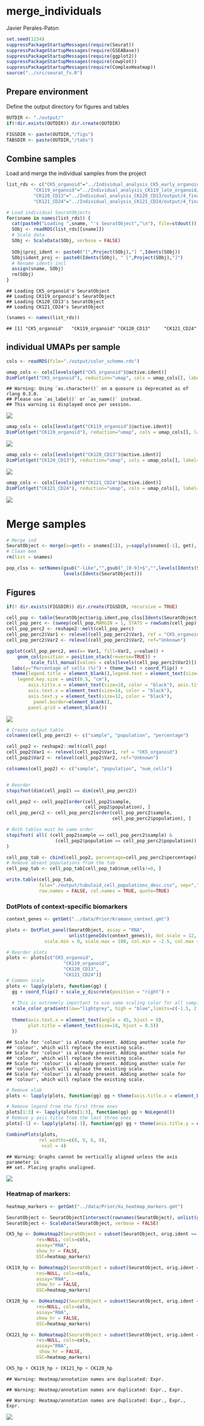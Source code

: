 merge\_individuals
================
Javier Perales-Paton

``` r
set.seed(1234)
suppressPackageStartupMessages(require(Seurat))
suppressPackageStartupMessages(require(GSEABase))
suppressPackageStartupMessages(require(ggplot2))
suppressPackageStartupMessages(require(cowplot))
suppressPackageStartupMessages(require(ComplexHeatmap))
source("../src/seurat_fx.R")
```

## Prepare environment

Define the output directory for figures and tables

``` r
OUTDIR <- "./output/"
if(!dir.exists(OUTDIR)) dir.create(OUTDIR)

FIGSDIR <- paste(OUTDIR,"/figs")
TABSDIR <- paste(OUTDIR,"/tabs")
```

## Combine samples

Load and merge the individual samples from the
project

``` r
list_rds <- c("CK5_organoid"="../Individual_analysis_CK5_early_organoid/output/4_final_assignment/data/SeuratObject.rds",
          "CK119_organoid"="../Individual_analysis_CK119_late_organoid/output/2_cell_assignment/data/SeuratObject.rds",
          "CK120_CD13"="../Individual_analysis_CK120_CD13/output/4_final_assignment/data/SeuratObject.rds",
          "CK121_CD24"="../Individual_analysis_CK121_CD24/output/4_final_assignment/data/SeuratObject.rds")

# Load individual SeuratObjects
for(sname in names(list_rds)) {
  cat(paste0("Loading ",sname, "'s SeuratObject","\n"), file=stdout())
  SObj <- readRDS(list_rds[[sname]])
  # Scale data
  SObj <- ScaleData(SObj, verbose = FALSE)
  
  SObj$proj_ident <- paste0("[",Project(SObj),"] ",Idents(SObj))
  SObj$ident_proj <- paste0(Idents(SObj), " [",Project(SObj),"]")
  # Rename idents incl
  assign(sname, SObj)
  rm(SObj)
}
```

    ## Loading CK5_organoid's SeuratObject
    ## Loading CK119_organoid's SeuratObject
    ## Loading CK120_CD13's SeuratObject
    ## Loading CK121_CD24's SeuratObject

``` r
(snames <- names(list_rds))
```

    ## [1] "CK5_organoid"   "CK119_organoid" "CK120_CD13"     "CK121_CD24"

## individual UMAPs per sample

``` r
cols <- readRDS(file="./output/color_scheme.rds")
```

``` r
umap_cols <- cols[levels(get("CK5_organoid")@active.ident)]
DimPlot(get("CK5_organoid"), reduction="umap", cols = umap_cols[], label=TRUE)
```

    ## Warning: Using `as.character()` on a quosure is deprecated as of rlang 0.3.0.
    ## Please use `as_label()` or `as_name()` instead.
    ## This warning is displayed once per session.

![](./output/figs/CK5_organoid_umap_final-1.png)<!-- -->

``` r
umap_cols <- cols[levels(get("CK119_organoid")@active.ident)]
DimPlot(get("CK119_organoid"), reduction="umap", cols = umap_cols[], label = TRUE)
```

![](./output/figs/CK119_organoid_umap_final-1.png)<!-- -->

``` r
umap_cols <- cols[levels(get("CK120_CD13")@active.ident)]
DimPlot(get("CK120_CD13"), reduction="umap", cols = umap_cols[], label=TRUE)
```

![](./output/figs/CK120_CD13_umap_final-1.png)<!-- -->

``` r
umap_cols <- cols[levels(get("CK121_CD24")@active.ident)]
DimPlot(get("CK121_CD24"), reduction="umap", cols = umap_cols[], label=TRUE)
```

![](./output/figs/CK121_CD24_umap_final-1.png)<!-- -->

# Merge samples

``` r
# Merge ind
SeuratObject <- merge(x=get(x = snames[1]), y=sapply(snames[-1], get), add.cell.ids = snames)
# Clean mem
rm(list = snames)
```

``` r
pop_clss <- setNames(gsub("-like","",gsub("_[0-9]+$","",levels(Idents(SeuratObject)))),
                     levels(Idents(SeuratObject)))
```

## Figures

``` r
if(! dir.exists(FIGSDIR)) dir.create(FIGSDIR, recursive = TRUE)
```

``` r
cell_pop <- table(SeuratObject$orig.ident,pop_clss[Idents(SeuratObject)])
cell_pop_perc <- (sweep(cell_pop,MARGIN = 1, STATS = rowSums(cell_pop), FUN = "/")) * 100
cell_pop_perc2 <- reshape2::melt(cell_pop_perc)
cell_pop_perc2$Var1 <- relevel(cell_pop_perc2$Var1, ref = "CK5_organoid")
cell_pop_perc2$Var2 <- relevel(cell_pop_perc2$Var2, ref="Unknown")

ggplot(cell_pop_perc2, aes(x= Var1, fill=Var2, y=value)) +
    geom_col(position = position_stack(reverse=TRUE)) + 
         scale_fill_manual(values = cols[levels(cell_pop_perc2$Var2)]) +
  labs(y="Percentage of cells (%)") + theme_bw() + coord_flip() +
  theme(legend.title = element_blank(),legend.text = element_text(size=10),
    legend.key.size = unit(0.5, "cm"),
        axis.title.x = element_text(size=18, color = "black"), axis.title.y = element_blank(),
        axis.text.x = element_text(size=14, color = "black"),
        axis.text.y = element_text(size=12, color = "black"),
          panel.border=element_blank(),
        panel.grid = element_blank())
```

![](./output/figs/merged_cell_prop-1.png)<!-- -->

``` r
# Create output table
colnames(cell_pop_perc2) <- c("sample", "population", "percentage")

cell_pop2 <- reshape2::melt(cell_pop)
cell_pop2$Var1 <- relevel(cell_pop2$Var1, ref = "CK5_organoid")
cell_pop2$Var2 <- relevel(cell_pop2$Var2, ref="Unknown")

colnames(cell_pop2) <- c("sample", "population", "num_cells")


# Reorder
stopifnot(dim(cell_pop2) == dim(cell_pop_perc2))

cell_pop2 <- cell_pop2[order(cell_pop2$sample,
                             cell_pop2$population), ]
cell_pop_perc2 <- cell_pop_perc2[order(cell_pop_perc2$sample,
                                       cell_pop_perc2$population), ]

# Both tables must be same order
stopifnot( all( (cell_pop2$sample == cell_pop_perc2$sample) & 
                  (cell_pop2$population == cell_pop_perc2$population))
)

cell_pop_tab <- cbind(cell_pop2, percentage=cell_pop_perc2$percentage)
# Remove absent populations from the tab
cell_pop_tab <- cell_pop_tab[cell_pop_tab$num_cells!=0, ]

write.table(cell_pop_tab,
            file="./output/tubuloid_cell_populations_desc.csv", sep=",",
            row.names = FALSE, col.names = TRUE, quote=TRUE)
```

### DotPlots of context-specific biomarkers

``` r
context_genes <- getGmt("../data/Prior/Kramann_context.gmt")
```

``` r
plots <- DotPlot_panel(SeuratObject, assay = "RNA",
                       unlist(geneIds(context_genes)), dot.scale = 12,
              scale.min = 0, scale.max = 100, col.min = -2.5, col.max = 2.5)

# Reorder plots
plots <- plots[c("CK5_organoid",
                     "CK119_organoid",
                     "CK120_CD13",
                     "CK121_CD24")]
# Common scale
plots <- lapply(plots, function(gg) {
  gg + coord_flip() + scale_y_discrete(position = "right") +
    
  # This is extremely important to use same scaling color for all samples
  scale_color_gradient(low="lightgrey", high = "blue",limits=c(-1.5, 2.5)) +
      
  theme(axis.text.x = element_text(angle = 45, hjust = 0),
        plot.title = element_text(size=18, hjust = 0.5))
  })
```

    ## Scale for 'colour' is already present. Adding another scale for
    ## 'colour', which will replace the existing scale.
    ## Scale for 'colour' is already present. Adding another scale for
    ## 'colour', which will replace the existing scale.
    ## Scale for 'colour' is already present. Adding another scale for
    ## 'colour', which will replace the existing scale.
    ## Scale for 'colour' is already present. Adding another scale for
    ## 'colour', which will replace the existing scale.

``` r
# Remove xlab
plots <- lapply(plots, function(gg) gg + theme(axis.title.x = element_blank()))

# Remove legend from the first three ones
plots[1:3] <- lapply(plots[1:3], function(gg) gg + NoLegend())
# Remove y axis title from the last three ones
plots[-1] <- lapply(plots[-1], function(gg) gg + theme(axis.title.y = element_blank()))

CombinePlots(plots,
            rel_widths=c(8, 9, 6, 9),
             ncol = 4)
```

    ## Warning: Graphs cannot be vertically aligned unless the axis parameter is
    ## set. Placing graphs unaligned.

![](./output/figs/merged_split_context_dotplot_final-1.png)<!-- -->

### Heatmap of markers:

``` r
heatmap_markers <- getGmt("../data/Prior/Xu_heatmap_markers.gmt")

SeuratObject <- SeuratObject[intersect(rownames(SeuratObject), unlist(geneIds(heatmap_markers))), ]
SeuratObject <- ScaleData(SeuratObject, verbose = FALSE)

CK5_hp <- DoHeatmap2(SeuratObject = subset(SeuratObject, orig.ident == "CK5_organoid"),
           res=NULL, cols=cols,
           assay="RNA",
           show_hr = FALSE,
           GSC=heatmap_markers)

CK119_hp <- DoHeatmap2(SeuratObject = subset(SeuratObject, orig.ident == "CK119_organoid"),
           res=NULL, cols=cols,
           assay="RNA",
           show_hr = FALSE,
           GSC=heatmap_markers)

CK120_hp <- DoHeatmap2(SeuratObject = subset(SeuratObject, orig.ident == "CK120_CD13"),
           res=NULL, cols=cols,
           assay="RNA",
           show_hr = FALSE,
           GSC=heatmap_markers)

CK121_hp <- DoHeatmap2(SeuratObject = subset(SeuratObject, orig.ident == "CK121_CD24"),
           res=NULL, cols=cols,
           assay="RNA",
            show_hr = FALSE,
           GSC=heatmap_markers)

CK5_hp + CK119_hp + CK121_hp + CK120_hp
```

    ## Warning: Heatmap/annotation names are duplicated: Expr.

    ## Warning: Heatmap/annotation names are duplicated: Expr., Expr.

    ## Warning: Heatmap/annotation names are duplicated: Expr., Expr., Expr.

![](./output/figs/merged_heatmap-1.png)<!-- -->
